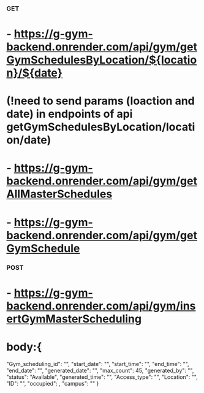 ### GET

# - https://g-gym-backend.onrender.com/api/gym/getGymSchedulesByLocation/${location}/${date}

# (!need to send params (loaction and date) in endpoints of api getGymSchedulesByLocation/location/date)

# - https://g-gym-backend.onrender.com/api/gym/getAllMasterSchedules

# - https://g-gym-backend.onrender.com/api/gym/getGymSchedule

### POST

# - https://g-gym-backend.onrender.com/api/gym/insertGymMasterScheduling

# body:{

"Gym_scheduling_id": "",
"start_date": "",
"start_time": "",
"end_time": "",
"end_date": "",
"generated_date": "",
"max_count": 45,
"generated_by": "",
"status": "Available",
"generated_time": "",
"Access_type": "",
"Location": "",
"ID": "",
"occupied": ,
"campus": ""
}
